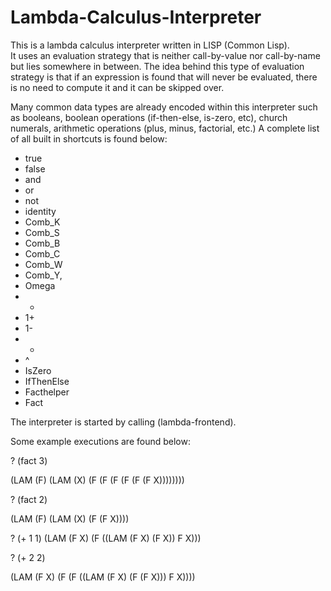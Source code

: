Lambda-Calculus-Interpreter
===========================

This is a lambda calculus interpreter written in LISP (Common Lisp).  
It uses an evaluation strategy that is neither call-by-value nor call-by-name but lies somewhere in between.
The idea behind this type of evaluation strategy is that if an expression is found that will never be evaluated, there is no need to compute it and it can be skipped over.

Many common data types are already encoded within this interpreter such as booleans, boolean operations (if-then-else, is-zero, etc), church numerals, arithmetic operations (plus, minus, factorial, etc.)
A complete list of all built in shortcuts is found below:

+ true 
+ false
+ and
+ or
+ not
+ identity
+ Comb_K
+ Comb_S
+ Comb_B
+ Comb_C
+ Comb_W
+ Comb_Y,
+ Omega
+ +
+ 1+
+ 1-
+ *
+ ^
+ IsZero
+ IfThenElse
+ Facthelper
+ Fact

The interpreter is started by calling (lambda-frontend).

Some example executions are found below:


? (fact 3)

(LAM (F) (LAM (X) (F (F (F (F (F (F X))))))))

? (fact 2)

(LAM (F) (LAM (X) (F (F X))))

? (+ 1 1)
(LAM (F X) (F ((LAM (F X) (F X)) F X)))

? (+ 2 2)

(LAM (F X) (F (F ((LAM (F X) (F (F X))) F X))))
